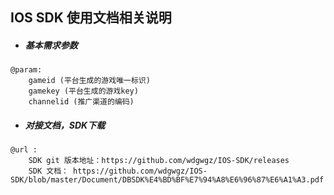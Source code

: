 ## IOS SDK 使用文档相关说明

* ##### 基本需求参数

```
@param:
    gameid (平台生成的游戏唯一标识)
    gamekey (平台生成的游戏key)
    channelid (推广渠道的编码)
```

* ##### 对接文档，SDK下载

```
@url : 
    SDK git 版本地址：https://github.com/wdgwgz/IOS-SDK/releases
    SDK 文档： https://github.com/wdgwgz/IOS-SDK/blob/master/Document/DBSDK%E4%BD%BF%E7%94%A8%E6%96%87%E6%A1%A3.pdf
```



